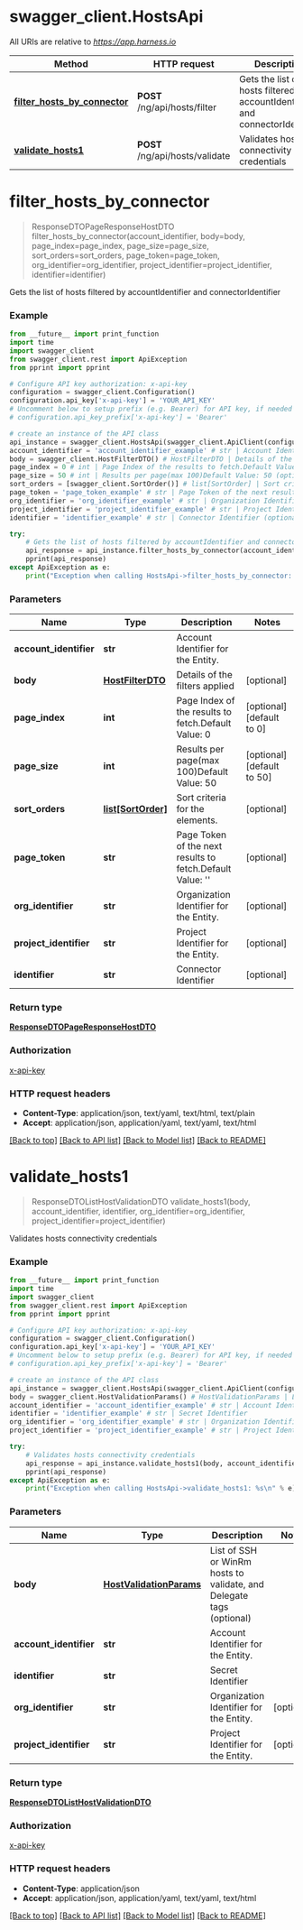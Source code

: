 # swagger_client.HostsApi

All URIs are relative to *https://app.harness.io*

Method | HTTP request | Description
------------- | ------------- | -------------
[**filter_hosts_by_connector**](HostsApi.md#filter_hosts_by_connector) | **POST** /ng/api/hosts/filter | Gets the list of hosts filtered by accountIdentifier and connectorIdentifier
[**validate_hosts1**](HostsApi.md#validate_hosts1) | **POST** /ng/api/hosts/validate | Validates hosts connectivity credentials

# **filter_hosts_by_connector**
> ResponseDTOPageResponseHostDTO filter_hosts_by_connector(account_identifier, body=body, page_index=page_index, page_size=page_size, sort_orders=sort_orders, page_token=page_token, org_identifier=org_identifier, project_identifier=project_identifier, identifier=identifier)

Gets the list of hosts filtered by accountIdentifier and connectorIdentifier

### Example
```python
from __future__ import print_function
import time
import swagger_client
from swagger_client.rest import ApiException
from pprint import pprint

# Configure API key authorization: x-api-key
configuration = swagger_client.Configuration()
configuration.api_key['x-api-key'] = 'YOUR_API_KEY'
# Uncomment below to setup prefix (e.g. Bearer) for API key, if needed
# configuration.api_key_prefix['x-api-key'] = 'Bearer'

# create an instance of the API class
api_instance = swagger_client.HostsApi(swagger_client.ApiClient(configuration))
account_identifier = 'account_identifier_example' # str | Account Identifier for the Entity.
body = swagger_client.HostFilterDTO() # HostFilterDTO | Details of the filters applied (optional)
page_index = 0 # int | Page Index of the results to fetch.Default Value: 0 (optional) (default to 0)
page_size = 50 # int | Results per page(max 100)Default Value: 50 (optional) (default to 50)
sort_orders = [swagger_client.SortOrder()] # list[SortOrder] | Sort criteria for the elements. (optional)
page_token = 'page_token_example' # str | Page Token of the next results to fetch.Default Value: '' (optional)
org_identifier = 'org_identifier_example' # str | Organization Identifier for the Entity. (optional)
project_identifier = 'project_identifier_example' # str | Project Identifier for the Entity. (optional)
identifier = 'identifier_example' # str | Connector Identifier (optional)

try:
    # Gets the list of hosts filtered by accountIdentifier and connectorIdentifier
    api_response = api_instance.filter_hosts_by_connector(account_identifier, body=body, page_index=page_index, page_size=page_size, sort_orders=sort_orders, page_token=page_token, org_identifier=org_identifier, project_identifier=project_identifier, identifier=identifier)
    pprint(api_response)
except ApiException as e:
    print("Exception when calling HostsApi->filter_hosts_by_connector: %s\n" % e)
```

### Parameters

Name | Type | Description  | Notes
------------- | ------------- | ------------- | -------------
 **account_identifier** | **str**| Account Identifier for the Entity. | 
 **body** | [**HostFilterDTO**](HostFilterDTO.md)| Details of the filters applied | [optional] 
 **page_index** | **int**| Page Index of the results to fetch.Default Value: 0 | [optional] [default to 0]
 **page_size** | **int**| Results per page(max 100)Default Value: 50 | [optional] [default to 50]
 **sort_orders** | [**list[SortOrder]**](SortOrder.md)| Sort criteria for the elements. | [optional] 
 **page_token** | **str**| Page Token of the next results to fetch.Default Value: &#x27;&#x27; | [optional] 
 **org_identifier** | **str**| Organization Identifier for the Entity. | [optional] 
 **project_identifier** | **str**| Project Identifier for the Entity. | [optional] 
 **identifier** | **str**| Connector Identifier | [optional] 

### Return type

[**ResponseDTOPageResponseHostDTO**](ResponseDTOPageResponseHostDTO.md)

### Authorization

[x-api-key](../README.md#x-api-key)

### HTTP request headers

 - **Content-Type**: application/json, text/yaml, text/html, text/plain
 - **Accept**: application/json, application/yaml, text/yaml, text/html

[[Back to top]](#) [[Back to API list]](../README.md#documentation-for-api-endpoints) [[Back to Model list]](../README.md#documentation-for-models) [[Back to README]](../README.md)

# **validate_hosts1**
> ResponseDTOListHostValidationDTO validate_hosts1(body, account_identifier, identifier, org_identifier=org_identifier, project_identifier=project_identifier)

Validates hosts connectivity credentials

### Example
```python
from __future__ import print_function
import time
import swagger_client
from swagger_client.rest import ApiException
from pprint import pprint

# Configure API key authorization: x-api-key
configuration = swagger_client.Configuration()
configuration.api_key['x-api-key'] = 'YOUR_API_KEY'
# Uncomment below to setup prefix (e.g. Bearer) for API key, if needed
# configuration.api_key_prefix['x-api-key'] = 'Bearer'

# create an instance of the API class
api_instance = swagger_client.HostsApi(swagger_client.ApiClient(configuration))
body = swagger_client.HostValidationParams() # HostValidationParams | List of SSH or WinRm hosts to validate, and Delegate tags (optional)
account_identifier = 'account_identifier_example' # str | Account Identifier for the Entity.
identifier = 'identifier_example' # str | Secret Identifier
org_identifier = 'org_identifier_example' # str | Organization Identifier for the Entity. (optional)
project_identifier = 'project_identifier_example' # str | Project Identifier for the Entity. (optional)

try:
    # Validates hosts connectivity credentials
    api_response = api_instance.validate_hosts1(body, account_identifier, identifier, org_identifier=org_identifier, project_identifier=project_identifier)
    pprint(api_response)
except ApiException as e:
    print("Exception when calling HostsApi->validate_hosts1: %s\n" % e)
```

### Parameters

Name | Type | Description  | Notes
------------- | ------------- | ------------- | -------------
 **body** | [**HostValidationParams**](HostValidationParams.md)| List of SSH or WinRm hosts to validate, and Delegate tags (optional) | 
 **account_identifier** | **str**| Account Identifier for the Entity. | 
 **identifier** | **str**| Secret Identifier | 
 **org_identifier** | **str**| Organization Identifier for the Entity. | [optional] 
 **project_identifier** | **str**| Project Identifier for the Entity. | [optional] 

### Return type

[**ResponseDTOListHostValidationDTO**](ResponseDTOListHostValidationDTO.md)

### Authorization

[x-api-key](../README.md#x-api-key)

### HTTP request headers

 - **Content-Type**: application/json
 - **Accept**: application/json, application/yaml, text/yaml, text/html

[[Back to top]](#) [[Back to API list]](../README.md#documentation-for-api-endpoints) [[Back to Model list]](../README.md#documentation-for-models) [[Back to README]](../README.md)

